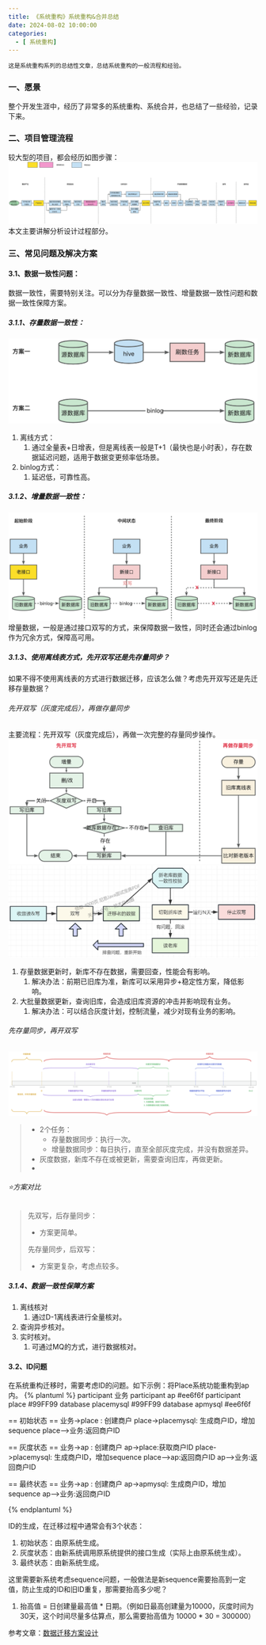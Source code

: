 ```yaml
---
title: 《系统重构》系统重构&合并总结
date: 2024-08-02 10:00:00
categories:
  - [ 系统重构]
---
```


    这是系统重构系列的总结性文章，总结系统重构的一般流程和经验。

### 一、愿景
整个开发生涯中，经历了非常多的系统重构、系统合并，也总结了一些经验，记录下来。
<!-- more -->
### 二、项目管理流程
较大型的项目，都会经历如图步骤：
![项目管理流程](2024-08-02-系统重构-系统重构和合并总结/项目管理流程.png)
本文主要讲解分析设计过程部分。
### 三、常见问题及解决方案

#### 3.1、数据一致性问题：
数据一致性，需要特别关注。可以分为存量数据一致性、增量数据一致性问题和数据一致性保障方案。
##### 3.1.1、存量数据一致性：
![数据一致性_存量](2024-08-02-系统重构-系统重构和合并总结/数据一致性_存量.png)
1. 离线方式：
   1. 通过全量表+日增表，但是离线表一般是T+1（最快也是小时表），存在数据延迟问题，适用于数据变更频率低场景。
2. binlog方式：
   1. 延迟低，可靠性高。

##### 3.1.2、增量数据一致性：
![数据一致性_增量](2024-08-02-系统重构-系统重构和合并总结/数据一致性_增量.png)
增量数据，一般是通过接口双写的方式，来保障数据一致性，同时还会通过binlog作为冗余方式，保障高可用。

##### 3.1.3、使用离线表方式，先开双写还是先存量同步？
如果不得不使用离线表的方式进行数据迁移，应该怎么做？考虑先开双写还是先迁移存量数据？
###### 先开双写（灰度完成后），再做存量同步
主要流程：先开双写（灰度完成后），再做一次完整的存量同步操作。
![先双写后存量](2024-08-02-系统重构-系统重构和合并总结/先双写后存量.png)
![双写先](2024-08-02-系统重构-系统重构和合并总结/双写先.png)
1. 存量数据更新时，新库不存在数据，需要回查，性能会有影响。
   1. 解决办法：前期已旧库为准，新库可以采用异步+稳定性方案，降低影响。
2. 大批量数据更新，查询旧库，会造成旧库资源的冲击并影响现有业务。
   1. 解决办法：可以结合灰度计划，控制流量，减少对现有业务的影响。

###### 先存量同步，再开双写
![先存量后增量](2024-08-02-系统重构-系统重构和合并总结/先存量后增量.png)
> - 2个任务：
>   - 存量数据同步：执行一次。
>   - 增量数据同步：每日执行，直至全部灰度完成，并没有数据差异。
> - 灰度数据，新库不存在或被更新，需要查询旧库，再做更新。
> - 

###### ⭐️方案对比
> 先双写，后存量同步：
> - 方案更简单。
> 
> 先存量同步，后双写：
> - 方案更复杂，考虑点较多。


##### 3.1.4、数据一致性保障方案

1. 离线核对
   1. 通过D-1离线表进行全量核对。
2. 查询异步核对。
3. 实时核对。
   1. 可通过MQ的方式，进行数据核对。

#### 3.2、ID问题
在系统重构迁移时，需要考虑ID的问题。如下示例：将Place系统功能重构到ap内。
{% plantuml %}
participant 业务
participant ap #ee6f6f
participant place #99FF99
database placemysql #99FF99
database apmysql #ee6f6f

== 初始状态 ==
业务->place : 创建商户
place->placemysql: 生成商户ID，增加sequence
place-->业务:返回商户ID

== 灰度状态 ==
业务->ap : 创建商户
ap->place:获取商户ID
place->placemysql: 生成商户ID，增加sequence
place-->ap:返回商户ID
ap-->业务:返回商户ID

== 最终状态 ==
业务->ap : 创建商户
ap->apmysql: 生成商户ID，增加sequence
ap-->业务:返回商户ID

{% endplantuml %}

ID的生成，在迁移过程中通常会有3个状态：
1. 初始状态：由原系统生成。
2. 灰度状态：由新系统调用原系统提供的接口生成（实际上由原系统生成）。
3. 最终状态：由新系统生成。

这里需要新系统考虑sequence问题，一般做法是新sequence需要抬高到一定值，防止生成的ID和旧ID重复，那需要抬高多少呢？
1. 抬高值 = 日创建量最高值 * 日期。（例如日最高创建量为10000，灰度时间为30天，这个时间尽量多估算点，那么需要抬高值为 10000 * 30 = 300000）


参考文章：[数据迁移方案设计](https://www.cnblogs.com/crazymakercircle/p/17531894.html#%E6%95%B0%E6%8D%AE%E8%BF%81%E7%A7%BB%E6%96%B9%E6%A1%88%E8%AE%BE%E8%AE%A1)